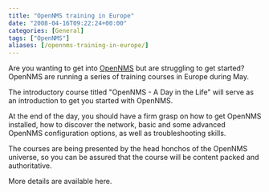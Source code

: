 ```yaml
---
title: "OpenNMS training in Europe"
date: "2008-04-16T09:22:24+00:00"
categories: [General]
tags: ["OpenNMS"]
aliases: [/opennms-training-in-europe/]
---
```


Are you wanting to get into [OpenNMS](https://www.opennms.org/) but are struggling to get started? OpenNMS are running a series of training courses in Europe during May.

The introductory course titled "OpenNMS - A Day in the Life" will serve as an introduction to get you started with OpenNMS.

At the end of the day, you should have a firm grasp on how to get OpenNMS installed, how to discover the network, basic and some advanced OpenNMS configuration options, as well as troubleshooting skills.

The courses are being presented by the head honchos of the OpenNMS universe, so you can be assured that the course will be content packed and authoritative.

More details are available here.

